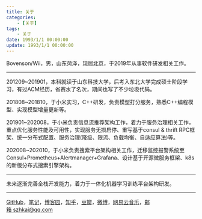 ```yaml
---
title: 关于
categories: 
	- [关于]
tags:
	- 关于
date: 1993/1/1 00:00:00
update: 1993/1/1 00:00:00
---
```


Bovenson/Wii，男，山东菏泽，现居北京，于2019年从事软件研发相关工作。

---

201209~201901，本科就读于山东科技大学，后考入东北大学完成硕士阶段学习，有过ACM经历，省赛水了名次，期间也写了不少垃圾代码。

201808~201810，于小米实习，C++研发，负责模型打分服务，熟悉C++编程模型、实现模型增量更新等。

201901~202008，于小米负责信息流推荐架构工作，着力于服务治理相关工作，重点优化服务性能及可用性，实现服务无损启停、重写基于consul & thrift RPC框架、统一分布式配置、服务治理(降级、限流、负载均衡、自适应算法)等。

202008~202010，于小米负责搜索平台架构相关工作，迁移监控报警系统至Consul+Prometheus+Alertmanager+Grafana、设计基于开源微服务框架、k8s的新版分布式搜索引擎架构。

---

未来逐渐完善全栈开发能力，着力于一体化机器学习训练平台架构研发。

---

[GitHub](https://github.com/bovenson)，[笔记](https://github.com/bovenson/notes)，[博客园](https://www.cnblogs.com/bovenson)，[知乎](https://www.zhihu.com/people/sunzhenkai)，[豆瓣](https://www.douban.com/people/bovenson/)，[微博](http://weibo.com/szhkai)，[网易云音乐](https://music.163.com/#/user/home?id=12132022)，<a href="Mailto:szhkai@qq.com">邮箱 szhkai@qq.com</a>

